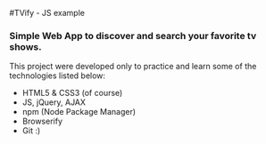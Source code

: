 #TVify - JS example

### Simple Web App to discover and search your favorite tv shows.

This project were developed only to practice and learn some of the technologies listed below:

* HTML5 & CSS3 (of course)
* JS, jQuery, AJAX
* npm (Node Package Manager)
* Browserify
* Git :)
